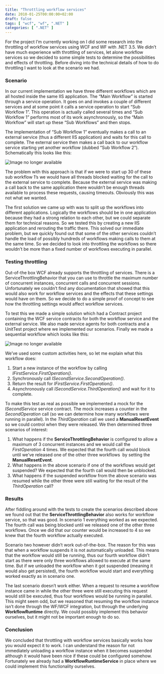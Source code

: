 ```yaml
---
title: "Throttling workflow services"
date: 2010-01-25T00:00:00+02:00
draft: false
tags: [ "wcf", "wf", ".NET" ]
categories: [ ".NET" ]
---
```


For the project I’m currently working on I did some research into the throttling of workflow services using WCF and WF with .NET 3.5\. We didn’t have much experience with throttling of services, let alone workflow services so we decided to some simple tests to determine the possibilities and effects of throttling. Before diving into the technical details of how to do throttling I want to look at the scenario we had.

### Scenario

In our current implementation we have three different workflows which are all hosted inside the same IIS application. The “Main Workflow” is started through a service operation. It goes on and invokes a couple of different services and at some point it calls a service operation to start “Sub Workflow 1”. This operation is actually called several times and “Sub Workflow 1” performs most of its work asynchronously, so the “Main Workflow” will start up these “Sub Workflows” and then stops.

The implementation of “Sub Workflow 1” eventually makes a call to an external service (thus a different IIS application) and waits for this call to complete. The external service then makes a call back to our workflow service starting yet another workflow (dubbed “Sub Workflow 2”). Schematically this looks like this:

![Image no longer available](/banners/placeholder.png "image")

The problem with this approach is that if we were to start up 30 of these sub workflow 1’s we would have all threads blocked waiting for the call to the external service to complete. Because the external service was making a call back to the same application there wouldn’t be enough threads available to process these requests, causing timeouts. Obviously this was not what we wanted.

The first solution we came up with was to split up the workflows into different applications. Logically the workflows should be in one application because they had a strong relation to each other, but we could separate them for technical reasons. So we tested this by creating a new IIS application and rerouting the traffic there. This solved our immediate problem, but we quickly found out that some of the other services couldn’t handle the load of possibly hundreds of workflows making calls to them at the same time. So we decided to look into throttling the workflows so there wouldn’t be more than a fixed number of workflows executing in parallel.

### Testing throttling

Out-of-the box WCF already supports the throttling of services. There is a ServiceThrottlingBehavior that you can use to throttle the maximum number of concurrent instances, concurrent calls and concurrent sessions. Unfortunately we couldn’t find any documentation that showed that this would also work for workflow services and the effects that these settings would have on them. So we decide to do a simple proof of concept to see how the throttling settings would affect workflow services.

To test this we made a simple solution which had a Contract project containing the WCF service contracts for both the workflow service and the external service. We also made service agents for both contracts and a UnitTest project where we implemented our scenarios. Finally we made a sequential workflow which looks like this:

![Image no longer available](/banners/placeholder.png "image")

We’ve used some custom activities here, so let me explain what this workflow does:

1.  Start a new instance of the workflow by calling _IFirstService.FirstOperation()_.
2.  Synchronously call _ISecondService.SecondOperation()_.
3.  Return the result for _IFirstService.FirstOperation()_.
4.  Asynchronously call _ISecondService.ThirdOperation()_ and wait for it to complete.

To make this test as real as possible we implemented a mock for the _ISecondService_ service contract. The mock increases a counter in the _SecondOperation_ call (so we can determine how many workflows were running in parallel). In the _ThirdOperation_ call we used a **ManualResetEvent** so we could control when they were released. We then determined three scenarios of interest:

1.  What happens if the **ServiceThrottlingBehavior** is configured to allow a maximum of 3 concurrent instances and we would call the _FirstOperation_ 4 times. We expected that the fourth call would block until we’ve released one of the other three workflows  by setting the **ManualResetEvent**.
2.  What happens in the above scenario if one of the workflows would get suspended? We expected that the fourth call would then be unblocked.
3.  What happens if the suspended workflow from the above scenario was resumed while the other three were still waiting for the result of the _ThirdOperation_ call?

### Results

After fiddling around with the tests to create the scenarios described above we found out that the **ServiceThrottlingBehavior** also works for workflow service, so that was good. In scenario 1 everything worked as we expected. The fourth call was being blocked until we released one of the other three workflows. Once we did that our counter would be increased to 4 so we knew that the fourth workflow actually executed.

Scenario two however didn’t work out-of-the-box. The reason for this was that when a workflow suspends it is not automatically unloaded. This means that the workflow would still be running, thus our fourth workflow didn’t start as there were only three workflows allowed to execute at the same time. But if we unloaded the workflow when it got suspended (meaning it would also get persisted), the fourth workflow would start and everything worked exactly as in scenario one.

The last scenario doesn’t work either. When a request to resume a workflow instance came in while the other three were still executing this request would still be executed, thus four workflows would be running in parallel. This might seem odd, but we reasoned that resuming the workflow instance isn’t done through the WF/WCF integration, but through the underlying **WorkflowRuntime** directly. We could possibly implement this behavior ourselves, but it might not be important enough to do so.

### Conclusion

We concluded that throttling with workflow services basically works how you would expect it to work. I can understand the reason for not immediately unloading a workflow instance when it becomes suspended although it would have been nice if these could be configured somehow. Fortunately we already had a **WorkflowRuntimeService** in place where we could implement this functionality ourselves.